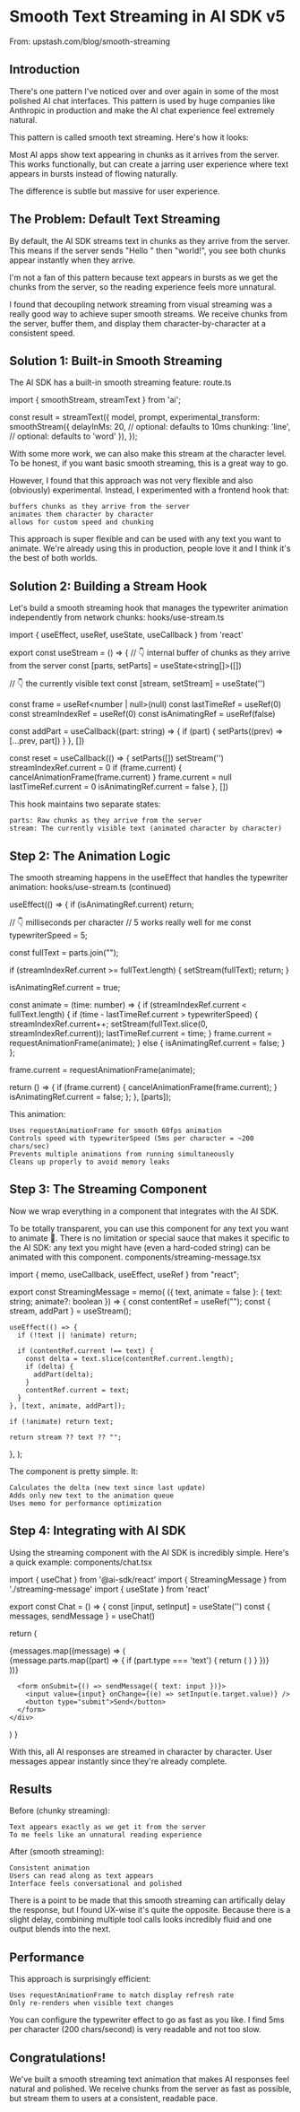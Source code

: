 # Smooth Text Streaming in AI SDK v5

From: upstash.com/blog/smooth-streaming

## Introduction

There's one pattern I've noticed over and over again in some of the most polished AI chat interfaces. This pattern is used by huge companies like Anthropic in production and make the AI chat experience feel extremely natural.

This pattern is called smooth text streaming. Here's how it looks:

Most AI apps show text appearing in chunks as it arrives from the server. This works functionally, but can create a jarring user experience where text appears in bursts instead of flowing naturally.

The difference is subtle but massive for user experience.

## The Problem: Default Text Streaming

By default, the AI SDK streams text in chunks as they arrive from the server. This means if the server sends "Hello " then "world!", you see both chunks appear instantly when they arrive.

I'm not a fan of this pattern because text appears in bursts as we get the chunks from the server, so the reading experience feels more unnatural.

I found that decoupling network streaming from visual streaming was a really good way to achieve super smooth streams. We receive chunks from the server, buffer them, and display them character-by-character at a consistent speed.

## Solution 1: Built-in Smooth Streaming

The AI SDK has a built-in smooth streaming feature:
route.ts

import { smoothStream, streamText } from 'ai';

const result = streamText({
model,
prompt,
experimental_transform: smoothStream({
delayInMs: 20, // optional: defaults to 10ms
chunking: 'line', // optional: defaults to 'word'
}),
});

With some more work, we can also make this stream at the character level. To be honest, if you want basic smooth streaming, this is a great way to go.

However, I found that this approach was not very flexible and also (obviously) experimental. Instead, I experimented with a frontend hook that:

    buffers chunks as they arrive from the server
    animates them character by character
    allows for custom speed and chunking

This approach is super flexible and can be used with any text you want to animate. We're already using this in production, people love it and I think it's the best of both worlds.

## Solution 2: Building a Stream Hook

Let's build a smooth streaming hook that manages the typewriter animation independently from network chunks:
hooks/use-stream.ts

import { useEffect, useRef, useState, useCallback } from 'react'

export const useStream = () => {
// 👇 internal buffer of chunks as they arrive from the server
const [parts, setParts] = useState<string[]>([])

// 👇 the currently visible text
const [stream, setStream] = useState('')

const frame = useRef<number | null>(null)
const lastTimeRef = useRef<number>(0)
const streamIndexRef = useRef<number>(0)
const isAnimatingRef = useRef(false)

const addPart = useCallback((part: string) => {
if (part) {
setParts((prev) => [...prev, part])
}
}, [])

const reset = useCallback(() => {
setParts([])
setStream('')
streamIndexRef.current = 0
if (frame.current) {
cancelAnimationFrame(frame.current)
}
frame.current = null
lastTimeRef.current = 0
isAnimatingRef.current = false
}, [])

This hook maintains two separate states:

    parts: Raw chunks as they arrive from the server
    stream: The currently visible text (animated character by character)

## Step 2: The Animation Logic

The smooth streaming happens in the useEffect that handles the typewriter animation:
hooks/use-stream.ts (continued)

useEffect(() => {
if (isAnimatingRef.current) return;

// 👇 milliseconds per character
// 5 works really well for me
const typewriterSpeed = 5;

const fullText = parts.join("");

if (streamIndexRef.current >= fullText.length) {
setStream(fullText);
return;
}

isAnimatingRef.current = true;

const animate = (time: number) => {
if (streamIndexRef.current < fullText.length) {
if (time - lastTimeRef.current > typewriterSpeed) {
streamIndexRef.current++;
setStream(fullText.slice(0, streamIndexRef.current));
lastTimeRef.current = time;
}
frame.current = requestAnimationFrame(animate);
} else {
isAnimatingRef.current = false;
}
};

frame.current = requestAnimationFrame(animate);

return () => {
if (frame.current) {
cancelAnimationFrame(frame.current);
}
isAnimatingRef.current = false;
};
}, [parts]);

This animation:

    Uses requestAnimationFrame for smooth 60fps animation
    Controls speed with typewriterSpeed (5ms per character = ~200 chars/sec)
    Prevents multiple animations from running simultaneously
    Cleans up properly to avoid memory leaks

## Step 3: The Streaming Component

Now we wrap everything in a component that integrates with the AI SDK.

To be totally transparent, you can use this component for any text you want to animate 🗿. There is no limitation or special sauce that makes it specific to the AI SDK: any text you might have (even a hard-coded string) can be animated with this component.
components/streaming-message.tsx

import { memo, useCallback, useEffect, useRef } from "react";

export const StreamingMessage = memo(
({ text, animate = false }: { text: string; animate?: boolean }) => {
const contentRef = useRef("");
const { stream, addPart } = useStream();

    useEffect(() => {
      if (!text || !animate) return;

      if (contentRef.current !== text) {
        const delta = text.slice(contentRef.current.length);
        if (delta) {
          addPart(delta);
        }
        contentRef.current = text;
      }
    }, [text, animate, addPart]);

    if (!animate) return text;

    return stream ?? text ?? "";

},
);

The component is pretty simple. It:

    Calculates the delta (new text since last update)
    Adds only new text to the animation queue
    Uses memo for performance optimization

## Step 4: Integrating with AI SDK

Using the streaming component with the AI SDK is incredibly simple. Here's a quick example:
components/chat.tsx

import { useChat } from '@ai-sdk/react'
import { StreamingMessage } from './streaming-message'
import { useState } from 'react'

export const Chat = () => {
const [input, setInput] = useState('')
const { messages, sendMessage } = useChat()

return (

<div>
{messages.map((message) => (
<div key={message.id}>
{message.parts.map((part) => {
if (part.type === 'text') {
return (
<StreamingMessage
text={part.text}
animate={message.role === 'assistant'}
/>
)
}
})}
</div>
))}

      <form onSubmit={() => sendMessage({ text: input })}>
        <input value={input} onChange={(e) => setInput(e.target.value)} />
        <button type="submit">Send</button>
      </form>
    </div>

)
}

With this, all AI responses are streamed in character by character. User messages appear instantly since they're already complete.

## Results

Before (chunky streaming):

    Text appears exactly as we get it from the server
    To me feels like an unnatural reading experience

After (smooth streaming):

    Consistent animation
    Users can read along as text appears
    Interface feels conversational and polished

There is a point to be made that this smooth streaming can artifically delay the response, but I found UX-wise it's quite the opposite. Because there is a slight delay, combining multiple tool calls looks incredibly fluid and one output blends into the next.

## Performance

This approach is surprisingly efficient:

    Uses requestAnimationFrame to match display refresh rate
    Only re-renders when visible text changes

You can configure the typewriter effect to go as fast as you like. I find 5ms per character (200 chars/second) is very readable and not too slow.

## Congratulations!

We've built a smooth streaming text animation that makes AI responses feel natural and polished. We receive chunks from the server as fast as possible, but stream them to users at a consistent, readable pace.
